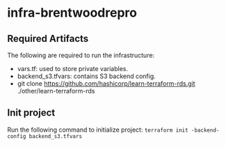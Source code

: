 # infra-brentwoodrepro

## Required Artifacts
The following are required to run the infrastructure:
- vars.tf: used to store private variables.
- backend_s3.tfvars: contains S3 backend config.
- git clone https://github.com/hashicorp/learn-terraform-rds.git ./other/learn-terraform-rds

## Init project
Run the following command to initialize project:
``` terraform init -backend-config backend_s3.tfvars ```

